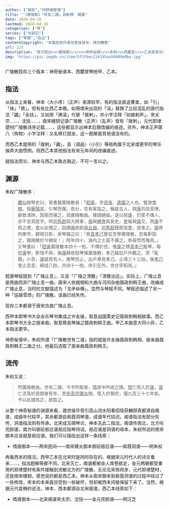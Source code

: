 ```yaml
---
author: ["解航","柯棋瀚整理"]
title: "《廣陵散》「世有二譜」說新釋　綱要"
date: 2020-04-16
lastmod: 2020-04-16
categories: ["琴"]
series: ["㢧耕記"]
tags: ["琴譜","指法"]
contentCopyright: "本篇經原作者同意後發布，請勿轉載"
url: 225
description: '首次提出<v>廣陵散</v><v>神奇祕譜</v>本和<v>西麓堂</v>乙本是南北分塗的想法。這篇文章只是一個輪廓'
img: 'https://pic.imgdb.cn/item/5f1fbec214195aa59489e8be.jpg'
---
```


<v>广陵散</v>现存三个版本：<v>神奇秘谱</v>本、<v>西麓堂琴统</v>甲、乙本。

## 指法

从指法上来看，神本〈大小序〉〈正声〉来源较早，有的指法直追曹柔，如「引」「抹」「换」。但有些比西乙本晚，如用南宋出现的「涓」替换了比较混乱的唐代指法「蠲」「全扶」，又如用「拂滚」代替「拨剌」，并小字注释「如拨剌声」。宋太宗……，沈括……，南宋楼钥记录<v>广陵散</v>〈正声〉〈乱声〉皆有「拨剌」，元代耶律楚材<v>广陵散诗序</v>记载……，这些都显示出神本后期改编的痕迹。另外，神本正声第八〈徇物〉<n>小字注释：又名移灯就坐</n>，这一题解是其他谱没有的。

而西乙本就用的「拨剌」「蠲」，且〈调品〉〈小引〉等结构属于北宋或更早的琴乐操弄大曲惯例。但西乙本其他指法有宋元年间的改编痕迹。

就指法而论，神本与西乙本孰古孰近，不可一言以之。

## 渊源

朱权<v>广陵散</v>序：

> <u>臞仙</u>按<v>琴史</v>曰，<v>晉書</v>載<v>廣陵散</v>者：「<u>嵇康</u>，字<u>叔夜</u>，<u>譙國</u>之人也。嘗游<u>會稽</u>，宿<u>華陽亭</u>，引琴而彈。夜分，忽有客詣之，稱是古人，與<u>康</u>共談音律，辭致淸辨，因索而彈之，爲<v>廣陵散</v>曲。聲調絕倫，遂以授<u>康</u>，仍誓不傳人，亦不言其姓字。時<u>司馬懿</u>爲大將軍，<u>康</u>與<u>鍾會</u>爲長史。<u>會</u>每與<u>康</u>交，而<u>康</u>不爲之禮，<u>會</u>以此憾之，因譖<u>康</u>欲助<u>毋丘儉</u>。<u>司馬懿</u>旣昵信<u>會</u>，遂害之。<u>康</u>將刑東市，顧視日影，索琴彈之曰：『昔<u>袁孝己</u>嘗從吾學<v>廣陵散</v>，吾每靳固之，<v>廣陵散</v>於今絕矣！』時年四十。海內之士莫不痛之。帝尋悟而悔焉。」又<v>琴書</v>曰：「<u>嵇康</u><v>廣陵散</v>本四十一拍，不傳於世。惟<u>康</u>之甥<u>袁孝己</u>能琴，每從<u>康</u>學，靳惜不與，後<u>康</u>靜夜鼓琴彈<v>廣陵散</v>，孝己竊從戶外聽之。至「亂聲」小息，<u>康</u>疑其有人，推琴而止，出戶果見孝己。止得三十三拍。後<u>孝己</u>會<v>止息</v>意，續成八拍，共四十一拍，序引在外。世亦罕知焉。」

嵇康<v>琴赋</v>提到「广陵止息」，又说「<v>广陵</v>之清散」「清雅淡远」。实际上，<v>广陵</v><v>止息</v>是两曲而非<v>广陵止息</v>一曲。唐宋人依据相和大曲与河间杂曲<v>聂政刺韩王曲</v>，改编成<v>广陵止息</v>，当时的文献描述为「戈矛纵横」，显然与<v>琴赋</v>不同。<v>琴赋</v>还描述了另一种「惩躁雪烦」的广陵散。该曲已经失传。

现存三本都源于唐宋古曲<v>广陵止息</v>。

西甲本即<v>琴书大全</v><n><v>永乐琴书集成</v></n>之<v>许友操</v>，取意<v>战国策</v><v>史记</v>聂政刺韩相故事。西乙本即<v>琴书大全</v>之<v>报亲曲</v>，取意蔡邕<v>琴操</v>之<v>聂政刺韩王曲</v>。甲乙本曲意大同小异，乙本指法更早。

<v>神奇秘谱</v>中，朱权所谓「<v>广陵散</v>世有二谱」指的就是<v>许友操</v><n>聂政刺韩相</n>、<v>报亲曲</v><n>聂政刺韩王</n>二曲之分。他最后选取了<v>报亲曲</v><n>聂政刺韩王</n>。

## 流传

朱权又说：

> 然<v>廣陵散</v>曲，世有二譜。今予所取者，<u>隋</u>宮中所收之譜。<u>隋</u>亡而入於<u>唐</u>，<u>唐</u>亡流落於民間者有年，至<u>宋高宗</u><u>建炎</u>間，復入於御府，僅九百三十七年矣。予以此譜爲正，故取之。

从整个<v>神奇秘谱</v>的渊源来看，<v>遁世操</v><v>华胥引</v><v>高山</v><v>流水</v><v>阳春</v><v>招隐</v><v>获麟</v><v>颐真</v>都源自阁谱，成曲年代较早，其余都源自<v>紫霞洞琴谱</v>，成谱年代较迟。<n>阁谱指法有部分失传，洞谱指法则有传承。北宋成玉磵<v>琴论</v>，神本无此二指法。</n>阁谱传南北，北方叫完颜谱，南方叫御前袛应谱<n>袛应指琴待诏</n>。袛应谱是洞谱的母本，朱权所说的南宋御本应该就是袛应谱。我们可以描绘出这样一条线索：

- 隋唐御本——两宋民间——南宋建炎御本<n>御前袛应谱</n>——紫霞洞谱——明朱权

再看西本的情况。西甲乙本在北宋时是同时存在的，根据宋元时代人的诗文看来<n>……</n>，指法题解等都不同。北宋灭亡，阁谱都被金人席卷掳走，金元两朝都受重用的耶律楚材有条件接触到流散北方的<v>广陵散</v>。无论北宋周邦彦，元代耶律楚材，还是南宋楼钥，感觉说的都是西乙本。神本从南宋御本到紫霞洞谱的过程中经过了一些修改，宋本的本来面目受到一些破坏，但却被西本间接保留下来了。<n>当然，根据元代袁桷的说法，神本、西本都源自北宋阁谱。</n>西乙本线索如下：

- 隋唐御本——北宋阁谱<n>宋太宗、沈括</n>——金元完颜谱——明汪芝
